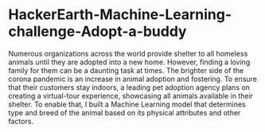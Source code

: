 # HackerEarth-Machine-Learning-challenge-Adopt-a-buddy

Numerous organizations across the world provide shelter to all homeless animals until they are adopted into a new home. However, finding a loving family for them can be a daunting task at times. The brighter side of the corona pandemic is an increase in animal adoption and fostering. To ensure that their customers stay indoors, a leading pet adoption agency plans on creating a virtual-tour experience, showcasing all animals available in their shelter. To enable that, I built a Machine Learning model that determines type and breed of the animal based on its physical attributes and other factors.
